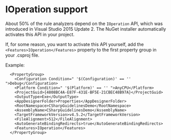 # IOperation support

About 50% of the rule analyzers depend on the `IOperation` API, which was introduced in Visual Studio 2015 Update 2. The NuGet installer automatically activates this API in your project.

If, for some reason, you want to activate this API yourself, add the  `<Features>IOperation</Features>` property to the first property group in your .csproj file.

Example:
```
  <PropertyGroup>
    <Configuration Condition=" '$(Configuration)' == '' ">Debug</Configuration>
    <Platform Condition=" '$(Platform)' == '' ">AnyCPU</Platform>
    <ProjectGuid>{4808BC4A-E87F-431E-BF5E-21CBEC48B97A}</ProjectGuid>
    <OutputType>Exe</OutputType>
    <AppDesignerFolder>Properties</AppDesignerFolder>
    <RootNamespace>CSharpGuidelinesDemo</RootNamespace>
    <AssemblyName>CSharpGuidelinesDemo</AssemblyName>
    <TargetFrameworkVersion>v4.5.2</TargetFrameworkVersion>
    <FileAlignment>512</FileAlignment>
    <AutoGenerateBindingRedirects>true</AutoGenerateBindingRedirects>
    <Features>IOperation</Features>
  </PropertyGroup>
```
